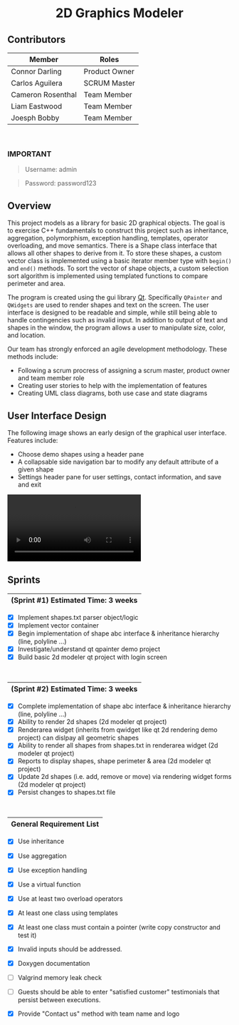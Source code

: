 <div align=center>
     <h1>2D Graphics Modeler</h1>
</div>

## Contributors
| Member            | Roles          | 
|-------------------|----------------|
| Connor Darling    | Product Owner  |
| Carlos Aguilera   | SCRUM Master   |
| Cameron Rosenthal | Team Member    |
| Liam Eastwood     | Team Member    |
| Joesph Bobby      | Team Member    |

<br/>

### IMPORTANT
> Username: admin

> Password: password123

## Overview 
This project models as a library for basic 2D graphical objects.
The goal is to exercise C++ fundamentals to construct this project
such as inheritance, aggregation, polymorphism, exception handling,
templates, operator overloading, and move semantics. There is a 
Shape class interface that allows all other shapes to derive from it.
To store these shapes, a custom vector class is implemented using a
basic iterator member type with `begin()` and `end()` methods.
To sort the vector of shape objects, a custom selection sort algorithm
is implemented using templated functions to compare perimeter and area.

The program is created using the gui library [Qt](https://github.com/qt). Specifically `QPainter` 
and `QWidgets` are used to render shapes and text on the screen. The user
interface is designed to be readable and simple, while still being able to handle
contingencies such as invalid input. In addition to output of text
and shapes in the window, the program allows a user to manipulate size, color,
and location.

Our team has strongly enforced an agile development methodology. These methods include:
- Following a scrum procress of assigning a scrum master, product owner and team member role
- Creating user stories to help with the implementation of features
- Creating UML class diagrams, both use case and state diagrams

## User Interface Design
The following image shows an early design of the graphical user interface. Features include:
- Choose demo shapes using a header pane
- A collapsable side navigation bar to modify any default attribute of a given shape
- Settings header pane for user settings, contact information, and save and exit

<video src="assets/readme-videos/demo.mp4" controls></video>

## Sprints

  | (Sprint #1) Estimated Time: 3 weeks |
  | :---------------------------------: |
  
- [X] Implement shapes.txt parser object/logic  
- [X] Implement vector container 
- [X] Begin implementation of shape abc interface & inheritance hierarchy (line, polyline ...) 
- [X] Investigate/understand qt qpainter demo project 
- [X] Build basic 2d modeler qt project with login screen 

<br />

  | (Sprint #2) Estimated Time: 3 weeks |
  | :---------------------------------: |
  
- [X] Complete implementation of shape abc interface & inheritance hierarchy (line, polyline ...)
- [X] Ability to render 2d shapes (2d modeler qt project)
- [X] Renderarea widget (inherits from qwidget like qt 2d rendering demo project) can dislpay all geometric shapes
- [X] Ability to render all shapes from shapes.txt in renderarea widget (2d modeler qt project)
- [X] Reports to display shapes, shape perimeter & area (2d modeler qt project)
- [X] Update 2d shapes (i.e. add, remove or move) via rendering widget forms (2d modeler qt project)
- [X] Persist changes to shapes.txt file

<br />

  | General Requirement List |
  | :---------------------------------: |
  
- [x] Use inheritance
- [X] Use aggregation
- [X] Use exception handling
- [x] Use a virtual function
- [X] Use at least two overload operators
- [X] At least one class using templates
- [X] At least one class must contain a pointer (write copy constructor and test it)
- [X] Invalid inputs should be addressed.
- [X] Doxygen documentation
- [ ] Valgrind memory leak check
- [ ] Guests should be able to enter "satisfied customer" testimonials that persist between executions.
- [X] Provide "Contact us" method with team name and logo
  

